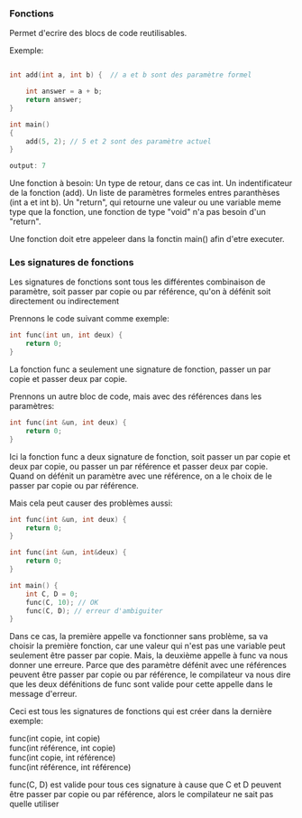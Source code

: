 ### Fonctions

Permet d'ecrire des blocs de code reutilisables.

Exemple:
```cpp

int add(int a, int b) {  // a et b sont des paramètre formel

    int answer = a + b;
    return answer;
}

int main()
{
    add(5, 2); // 5 et 2 sont des paramètre actuel
}

output: 7
```

Une fonction à besoin: 
    Un type de retour, dans ce cas int.
    Un indentificateur de la fonction (add).
    Un liste de paramètres formeles entres paranthèses (int a et int b).
    Un "return", qui retourne une valeur ou une variable meme type que la fonction, une fonction de type "void" n'a pas besoin d'un "return".

Une fonction doit etre appeleer dans la fonctin main() afin d'etre executer.

### Les signatures de fonctions

Les signatures de fonctions sont tous les différentes combinaison de paramètre, soit passer par copie ou par référence, qu'on à défénit soit directement ou indirectement

Prennons le code suivant comme exemple:
```cpp
int func(int un, int deux) {
    return 0;
}
```

La fonction func a seulement une signature de fonction, passer un par copie et passer deux par copie.

Prennons un autre bloc de code, mais avec des références dans les paramètres:
```cpp
int func(int &un, int deux) {
    return 0;
}
```

Ici la fonction func a deux signature de fonction, soit passer un par copie et deux par copie, ou passer un par référence et passer deux par copie. Quand on défénit un paramètre avec une référence, on a le choix de le passer par copie ou par référence.

Mais cela peut causer des problèmes aussi:
```cpp
int func(int &un, int deux) {
    return 0;
}

int func(int &un, int&deux) {
    return 0;
}

int main() {
    int C, D = 0;
    func(C, 10); // OK
    func(C, D); // erreur d'ambiguiter
}
```

Dans ce cas, la première appelle va fonctionner sans problème, sa va choisir la première fonction, car une valeur qui n'est pas une variable peut seulement être passer par copie. Mais, la deuxième appelle à func va nous donner une erreure. Parce que des paramètre défénit avec une références peuvent être passer par copie ou par référence, le compilateur va nous dire que les deux défénitions de func sont valide pour cette appelle dans le message d'erreur.

Ceci est tous les signatures de fonctions qui est créer dans la dernière exemple:

func(int copie, int copie)\
func(int référence, int copie)\
func(int copie, int référence)\
func(int référence, int référence)

func(C, D) est valide pour tous ces signature à cause que C et D peuvent être passer par copie ou par référence, alors le compilateur ne sait pas quelle utiliser
